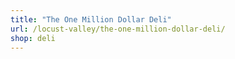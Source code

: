 ```yaml
---
title: "The One Million Dollar Deli"
url: /locust-valley/the-one-million-dollar-deli/
shop: deli
---
```

